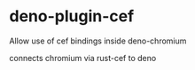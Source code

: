 # deno-plugin-cef
Allow use of cef bindings inside deno-chromium

connects chromium via rust-cef to deno
